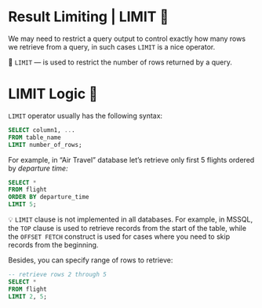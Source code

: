 # Result Limiting | LIMIT 🚧

We may need to restrict a query output to control exactly how many rows we retrieve from a query, in such cases `LIMIT` is a nice operator.

<aside>

📖 `LIMIT` — is used to restrict the number of rows returned by a query.

</aside>

# LIMIT Logic 🧩

`LIMIT` operator usually has the following syntax:

```sql
SELECT column1, ...
FROM table_name
LIMIT number_of_rows;
```

For example, in “Air Travel” database let’s retrieve only first 5 flights ordered by *departure time:*

```sql
SELECT * 
FROM flight
ORDER BY departure_time
LIMIT 5;
```

💡 `LIMIT` clause is not implemented in all databases. For example, in MSSQL, the `TOP` clause is used to retrieve records from the start of the table, while the `OFFSET FETCH` construct is used for cases where you need to skip records from the beginning.

Besides, you can specify range of rows to retrieve:

```sql
-- retrieve rows 2 through 5
SELECT *
FROM flight
LIMIT 2, 5;
```